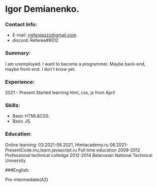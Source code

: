 # Igor Demianenko.

### Contact Info:

- E-mail: rrefereezzz@gmail.com
- discord: Referee#9012

### Summary:

I am unemployed. I want to become a programmer. Maybe back-end, maybe front-end. I don't know yet.

### Experience:

2021 - Present
Started learning html, css, js from April

### Skills:

- Basic HTML&CSS.
- Basic JS.

### Education: 

Online learning: 
03.2021-06.2021, Htmlacademy.ru
06.2021-PresentCode.mu,learn.javascript.ru
Full time education
2009-2012 Professional technical colledge
2012-2014 Belarusian National Technical University

###English:

Pre-intermediate(A2)



